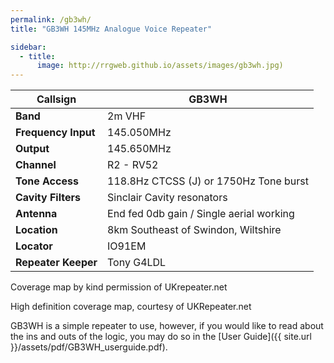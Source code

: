 ```yaml
---
permalink: /gb3wh/
title: "GB3WH 145MHz Analogue Voice Repeater"

sidebar:
  - title:
      image: http://rrgweb.github.io/assets/images/gb3wh.jpg)
---
```

|**Callsign**|**GB3WH**|
|---|---|
|**Band**|	2m VHF|
|**Frequency	Input**| 145.050MHz
|**Output**| 145.650MHz|
|**Channel**|	R2 - RV52|
|**Tone Access**|	118.8Hz CTCSS (J) or 1750Hz Tone burst|
|**Cavity Filters**|	Sinclair Cavity resonators|
|**Antenna**|	End fed 0db gain / Single aerial working|
|**Location**|	8km Southeast of Swindon, Wiltshire|
|**Locator**|	IO91EM|
|**Repeater Keeper**|	Tony G4LDL|


Coverage map by kind permission of UKrepeater.net


High definition coverage map, courtesy of UKRepeater.net

GB3WH is a simple repeater to use, however, if you would like to read about the ins and outs of the logic, you may do so in the [User Guide]({{ site.url }}/assets/pdf/GB3WH_userguide.pdf).
